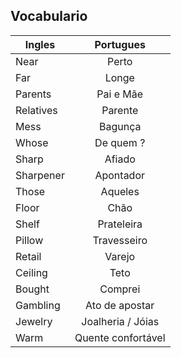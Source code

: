 ## Vocabulario

| Ingles     | Portugues |
| ------------- |:-------------:|
Near | Perto
Far | Longe
Parents | Pai e Mãe
Relatives | Parente
Mess | Bagunça
Whose | De quem ?
Sharp | Afiado
Sharpener | Apontador
Those | Aqueles
Floor | Chão
Shelf | Prateleira
Pillow | Travesseiro
Retail | Varejo
Ceiling | Teto
Bought | Comprei
Gambling | Ato de apostar
Jewelry | Joalheria / Jóias
Warm | Quente confortável
